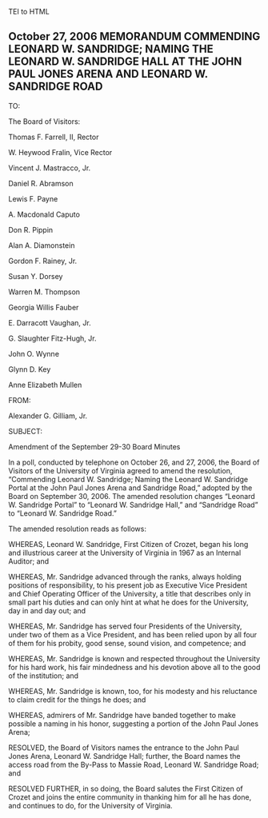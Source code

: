  TEI to HTML

October 27, 2006 MEMORANDUM COMMENDING LEONARD W. SANDRIDGE; NAMING THE LEONARD W. SANDRIDGE HALL AT THE JOHN PAUL JONES ARENA AND LEONARD W. SANDRIDGE ROAD
------------------------------------------------------------------------------------------------------------------------------------------------------------

TO:

The Board of Visitors:

Thomas F. Farrell, II, Rector

W. Heywood Fralin, Vice Rector

Vincent J. Mastracco, Jr.

Daniel R. Abramson

Lewis F. Payne

A. Macdonald Caputo

Don R. Pippin

Alan A. Diamonstein

Gordon F. Rainey, Jr.

Susan Y. Dorsey

Warren M. Thompson

Georgia Willis Fauber

E. Darracott Vaughan, Jr.

G. Slaughter Fitz-Hugh, Jr.

John O. Wynne

Glynn D. Key

Anne Elizabeth Mullen

FROM:

Alexander G. Gilliam, Jr.

SUBJECT:

Amendment of the September 29-30 Board Minutes

In a poll, conducted by telephone on October 26, and 27, 2006, the Board of Visitors of the University of Virginia agreed to amend the resolution, “Commending Leonard W. Sandridge; Naming the Leonard W. Sandridge Portal at the John Paul Jones Arena and Sandridge Road,” adopted by the Board on September 30, 2006. The amended resolution changes “Leonard W. Sandridge Portal” to “Leonard W. Sandridge Hall,” and “Sandridge Road” to “Leonard W. Sandridge Road.”

The amended resolution reads as follows:

WHEREAS, Leonard W. Sandridge, First Citizen of Crozet, began his long and illustrious career at the University of Virginia in 1967 as an Internal Auditor; and

WHEREAS, Mr. Sandridge advanced through the ranks, always holding positions of responsibility, to his present job as Executive Vice President and Chief Operating Officer of the University, a title that describes only in small part his duties and can only hint at what he does for the University, day in and day out; and

WHEREAS, Mr. Sandridge has served four Presidents of the University, under two of them as a Vice President, and has been relied upon by all four of them for his probity, good sense, sound vision, and competence; and

WHEREAS, Mr. Sandridge is known and respected throughout the University for his hard work, his fair mindedness and his devotion above all to the good of the institution; and

WHEREAS, Mr. Sandridge is known, too, for his modesty and his reluctance to claim credit for the things he does; and

WHEREAS, admirers of Mr. Sandridge have banded together to make possible a naming in his honor, suggesting a portion of the John Paul Jones Arena;

RESOLVED, the Board of Visitors names the entrance to the John Paul Jones Arena, Leonard W. Sandridge Hall; further, the Board names the access road from the By-Pass to Massie Road, Leonard W. Sandridge Road; and

RESOLVED FURTHER, in so doing, the Board salutes the First Citizen of Crozet and joins the entire community in thanking him for all he has done, and continues to do, for the University of Virginia.